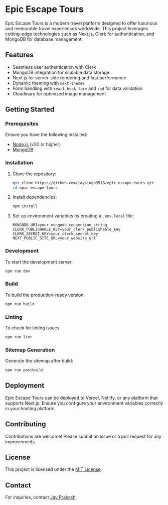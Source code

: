 # Epic Escape Tours

Epic Escape Tours is a modern travel platform designed to offer luxurious and memorable travel experiences worldwide. This project leverages cutting-edge technologies such as Next.js, Clerk for authentication, and MongoDB for database management.

## Features
- Seamless user authentication with Clerk
- MongoDB integration for scalable data storage
- Next.js for server-side rendering and fast performance
- Dynamic theming with `next-themes`
- Form handling with `react-hook-form` and `zod` for data validation
- Cloudinary for optimized image management

## Getting Started

### Prerequisites
Ensure you have the following installed:
- [Node.js](https://nodejs.org/) (v20 or higher)
- [MongoDB](https://www.mongodb.com/)

### Installation
1. Clone the repository:
   ```sh
   git clone https://github.com/jaysingh9518/epic-escape-tours.git
   cd epic-escape-tours
   ```
2. Install dependencies:
   ```sh
   npm install
   ```
3. Set up environment variables by creating a `.env.local` file:
   ```env
   MONGODB_URI=your_mongodb_connection_string
   CLERK_PUBLISHABLE_KEY=your_clerk_publishable_key
   CLERK_SECRET_KEY=your_clerk_secret_key
   NEXT_PUBLIC_SITE_URL=your_website_url
   ```

### Development
To start the development server:
```sh
npm run dev
```

### Build
To build the production-ready version:
```sh
npm run build
```

### Linting
To check for linting issues:
```sh
npm run lint
```

### Sitemap Generation
Generate the sitemap after build:
```sh
npm run postbuild
```

## Deployment
Epic Escape Tours can be deployed to Vercel, Netlify, or any platform that supports Next.js. Ensure you configure your environment variables correctly in your hosting platform.

## Contributing
Contributions are welcome! Please submit an issue or a pull request for any improvements.

## License
This project is licensed under the [MIT License](LICENSE).

## Contact
For inquiries, contact [Jay Prakash](mailto:jaysingh9518@gmail.com).

